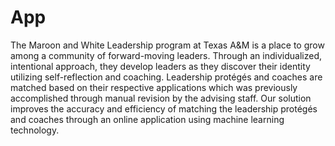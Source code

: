 # App
The Maroon and White Leadership program at Texas A&amp;M is a place to grow among a community of forward-moving leaders. Through an individualized, intentional approach, they develop leaders as they discover their identity utilizing self-reflection and coaching. Leadership protégés and coaches are matched based on their respective applications which was previously accomplished through manual revision by the advising staff. Our solution improves the accuracy and efficiency of matching the leadership protégés and coaches through an online application using machine learning technology.
